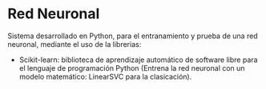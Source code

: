 # Red Neuronal
Sistema desarrollado en Python, para el entranamiento y prueba de una red neuronal, mediante el uso de la librerias:

* Scikit-learn: biblioteca de aprendizaje automático de software libre para el lenguaje de programación Python (Entrena la red neuronal con un modelo matemático: LinearSVC para la clasicación).
